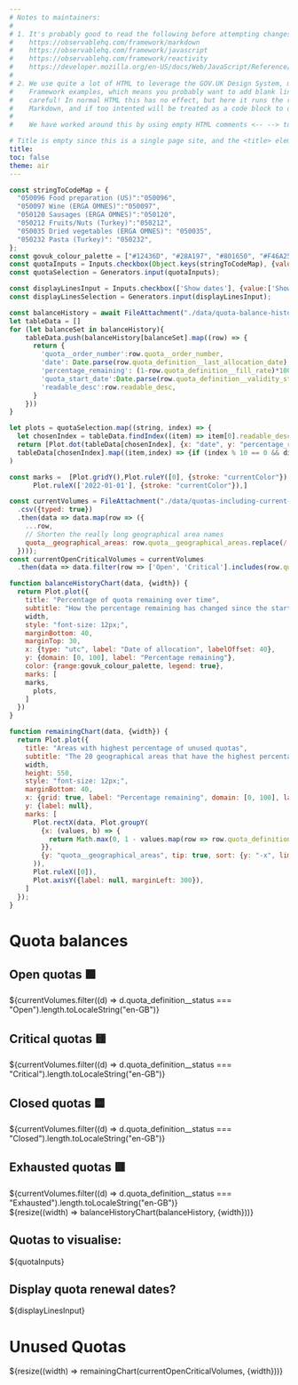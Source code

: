 ```yaml
---
# Notes to maintainers:
#
# 1. It's probably good to read the following before attempting changes:
#    https://observablehq.com/framework/markdown
#    https://observablehq.com/framework/javascript
#    https://observablehq.com/framework/reactivity
#    https://developer.mozilla.org/en-US/docs/Web/JavaScript/Reference/Global_Objects/Promise
#
# 2. We use quite a lot of HTML to leverage the GOV.UK Design System, more than most Observable
#    Framework examples, which means you probably want to add blank lines for readability. But be
#    careful! In normal HTML this has no effect, but here it runs the risk of being parsed as
#    Markdown, and if too intented will be treated as a code block to display.
#
#    We have worked around this by using empty HTML comments <-- --> to add in some whitespace.

# Title is empty since this is a single page site, and the <title> element will contain the site name
title: 
toc: false
theme: air
---
```


```js
const stringToCodeMap = {
  "050096 Food preparation (US)":"050096",
  "050097 Wine (ERGA OMNES)":"050097",
  "050120 Sausages (ERGA OMNES)":"050120",
  "050212 Fruits/Nuts (Turkey)":"050212",
  "050035 Dried vegetables (ERGA OMNES)": "050035",
  "050232 Pasta (Turkey)": "050232",
};
const govuk_colour_palette = ["#12436D", "#28A197", "#801650", "#F46A25", "#3D3D3D", "#A285D1"];
const quotaInputs = Inputs.checkbox(Object.keys(stringToCodeMap), {value: [Object.keys(stringToCodeMap)[5]]});
const quotaSelection = Generators.input(quotaInputs);

const displayLinesInput = Inputs.checkbox(['Show dates'], {value:['Show dates']});
const displayLinesSelection = Generators.input(displayLinesInput);

const balanceHistory = await FileAttachment("./data/quota-balance-history.json").json({typed: true})
let tableData = []
for (let balanceSet in balanceHistory){
    tableData.push(balanceHistory[balanceSet].map((row) => {
      return {
        'quota__order_number':row.quota__order_number,
        'date': Date.parse(row.quota_definition__last_allocation_date),
        'percentage_remaining': (1-row.quota_definition__fill_rate)*100,
        'quota_start_date':Date.parse(row.quota_definition__validity_start_date),
        'readable_desc':row.readable_desc,
      }
    }))
}
```

```js
let plots = quotaSelection.map((string, index) => {
  let chosenIndex = tableData.findIndex((item) => item[0].readable_desc==string)
  return [Plot.dot(tableData[chosenIndex], {x: "date", y: "percentage_remaining",stroke: "readable_desc", symbol:'asterisk'}),
  tableData[chosenIndex].map((item,index) => {if (index % 10 == 0 && displayLinesSelection[0]=='Show dates') return [ Plot.ruleX({length: 500}, {x:item['quota_start_date'], strokeOpacity: 0.2})]}),]} 
) 

const marks =  [Plot.gridY(),Plot.ruleY([0], {stroke: "currentColor"}),
      Plot.ruleX(['2022-01-01'], {stroke: "currentColor"}),]

const currentVolumes = FileAttachment("./data/quotas-including-current-volumes.csv")
  .csv({typed: true})
  .then(data => data.map(row => ({
    ...row,
    // Shorten the really long geographical area names
    quota__geographical_areas: row.quota__geographical_areas.replace(/.*(.\[\d+\]).*/, 'Areas subject to category $1 safeguards')
  })));
const currentOpenCriticalVolumes = currentVolumes
  .then(data => data.filter(row => ['Open', 'Critical'].includes(row.quota_definition__status)));

function balanceHistoryChart(data, {width}) {
  return Plot.plot({
    title: "Percentage of quota remaining over time",
    subtitle: "How the percentage remaining has changed since the start of 2020 for six quotas. Data is available only at inconsistent intervals.",
    width,
    style: "font-size: 12px;",
    marginBottom: 40,
    marginTop: 30,
    x: {type: "utc", label: "Date of allocation", labelOffset: 40},
    y: {domain: [0, 100], label: "Percentage remaining"},
    color: {range:govuk_colour_palette, legend: true},
    marks: [ 
    marks,
      plots,
    ]
  })
}

function remainingChart(data, {width}) {
  return Plot.plot({
    title: "Areas with highest percentage of unused quotas",
    subtitle: "The 20 geographical areas that have the highest percentage remaining balance of open and critical quotas.",
    width,
    height: 550,
    style: "font-size: 12px;",
    marginBottom: 40,
    x: {grid: true, label: "Percentage remaining", domain: [0, 100], labelOffset: 40},
    y: {label: null},
    marks: [
      Plot.rectX(data, Plot.groupY(
        {x: (values, b) => {
          return Math.max(0, 1 - values.map(row => row.quota_definition__balance).reduce((partialSum, a) => partialSum + a, 0) / values.map(row => row.quota_definition__initial_volume).reduce((partialSum, a) => partialSum + a, 0)) * 100
        }},
        {y: "quota__geographical_areas", tip: true, sort: {y: "-x", limit: 20}, fill: govuk_colour_palette[0]}
      )),
      Plot.ruleX([0]),
      Plot.axisY({label: null, marginLeft: 300}),
    ]
  });
}
```

<div class="govuk-width-container">
  <h1 class="govuk-heading-l govuk-!-margin-top-7">Quota balances</h1>
  <div class="grid grid-cols-4">
    <div class="card">
      <h2>Open quotas 🟩</h2>
      <span class="big">${currentVolumes.filter((d) => d.quota_definition__status === "Open").length.toLocaleString("en-GB")}</span>
    </div>
    <div class="card">
      <h2>Critical quotas 🟨</h2>
      <span class="big">${currentVolumes.filter((d) => d.quota_definition__status === "Critical").length.toLocaleString("en-GB")}</span>
    </div>
    <div class="card">
      <h2>Closed quotas 🟦</h2>
      <span class="big">${currentVolumes.filter((d) => d.quota_definition__status === "Closed").length.toLocaleString("en-GB")}</span>
    </div>
    <div class="card">
      <h2>Exhausted quotas 🟥</h2>
      <span class="big">${currentVolumes.filter((d) => d.quota_definition__status === "Exhausted").length.toLocaleString("en-GB")}</span>
    </div>
  </div>
  <!-- -->
  <div class="govuk-grid-row">
    <div class="govuk-grid-column-two-thirds">
      <div class="card">
        ${resize((width) => balanceHistoryChart(balanceHistory, {width}))}
      </div>
    </div>
    <div class="govuk-grid-column-one-third">
      <div class="card height-526">
        <h2 class="govuk-heading-l govuk-!-margin-top-0 govuk-!-margin-bottom-2">Quotas to visualise:</h2>
        ${quotaInputs}
        <!-- -->
        <h2 class="govuk-heading-l govuk-!-margin-top-3 govuk-!-margin-bottom-2">Display quota renewal dates?</h2>
        ${displayLinesInput}
      </div>
    </div>
  <!-- -->
  </div>
  <div class="govuk-grid-row">
    <div class="govuk-grid-column-full">
      <h1 class="govuk-heading-l govuk-!-margin-top-7">Unused Quotas</h1>
      <div class="grid grid-cols-1">
        <div class="card">
          ${resize((width) => remainingChart(currentOpenCriticalVolumes, {width}))}
        </div>
      </div>
    </div>
  </div>
<!-- Closes .govuk-width-container -->
</div>
